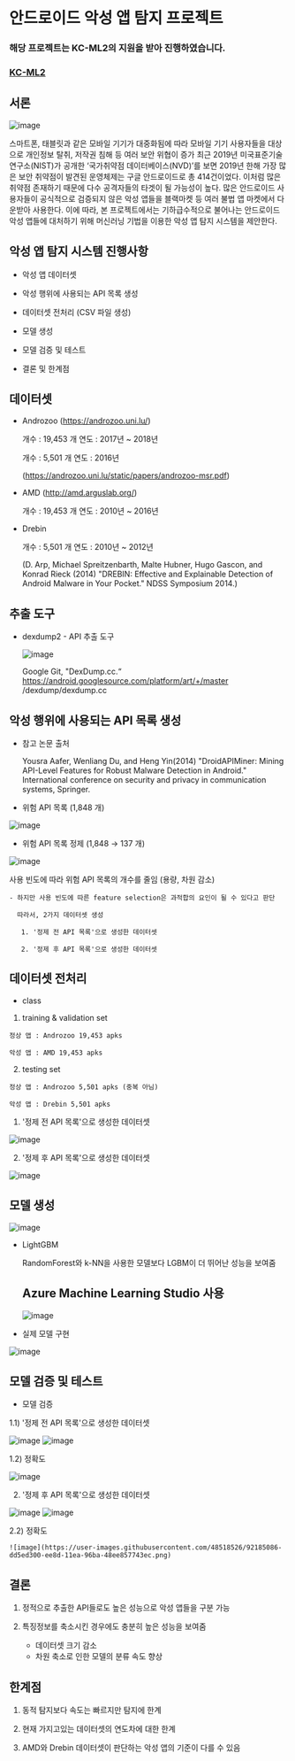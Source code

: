 # 안드로이드 악성 앱 탐지 프로젝트

### 해당 프로젝트는 KC-ML2의 지원을 받아 진행하였습니다.
### [KC-ML2](https://www.kc-ml2.com/)

## 서론

 ![image](https://user-images.githubusercontent.com/48518526/92185521-25322a00-ee8f-11ea-8f52-361ac14f6e20.png)

 스마트폰, 태블릿과 같은 모바일 기기가 대중화됨에 따라 모바일 기기 사용자들을 대상으로 개인정보 탈취, 저작권 침해 등 여러 보안 위협이 증가
최근 2019년 미국표준기술연구소(NIST)가 공개한 ‘국가취약점 데이터베이스(NVD)’를 보면 2019년 한해 가장 많은 보안 취약점이 발견된 운영체제는 구글 안드로이드로 총 414건이었다. 이처럼 많은 취약점 존재하기 때문에 다수 공격자들의 타겟이 될 가능성이 높다. 많은 안드로이드 사용자들이 공식적으로 검증되지 않은 악성 앱들을 블랙마켓 등 여러 불법 앱 마켓에서 다운받아 사용한다. 이에 따라, 본 프로젝트에서는 기하급수적으로 불어나는 안드로이드 악성 앱들에 대처하기 위해 머신러닝 기법을 이용한 악성 앱 탐지 시스템을 제안한다.

## 악성 앱 탐지 시스템 진행사항

* 악성 앱 데이터셋 

* 악성 행위에 사용되는 API 목록 생성

* 데이터셋 전처리 (CSV 파일 생성)

* 모델 생성

* 모델 검증 및 테스트

* 결론 및 한계점

## 데이터셋

* Androzoo (https://androzoo.uni.lu/)
 
  개수 : 19,453 개
  연도 : 2017년 ~ 2018년
  
  개수 : 5,501 개
  연도 : 2016년
  
  (https://androzoo.uni.lu/static/papers/androzoo-msr.pdf)

* AMD (http://amd.arguslab.org/)

  개수 : 19,453 개
  연도 : 2010년 ~ 2016년
  
* Drebin 
  
  개수 : 5,501 개
  연도 : 2010년 ~ 2012년
  
  (D. Arp, Michael Spreitzenbarth, Malte Hubner, Hugo Gascon, and Konrad Rieck (2014) "DREBIN: Effective and Explainable Detection of Android Malware in Your Pocket." NDSS Symposium 2014.)
  
## 추출 도구

* dexdump2 - API 추출 도구
  
  ![image](https://user-images.githubusercontent.com/48518526/92080854-261a7b80-edfd-11ea-9405-6af64c92149c.png)

  Google Git, "DexDump.cc.“ https://android.googlesource.com/platform/art/+/master
/dexdump/dexdump.cc


## 악성 행위에 사용되는 API 목록 생성

* 참고 논문 출처

  Yousra Aafer, Wenliang Du, and Heng Yin(2014) "DroidAPIMiner: Mining API-Level Features for Robust Malware Detection in Android." International conference on security and privacy in communication systems, Springer.
  
 * 위험 API 목록 (1,848 개)
 
  ![image](https://user-images.githubusercontent.com/48518526/92081320-d5efe900-edfd-11ea-89ff-45e2dfacb6cf.png)
  
 * 위험 API 목록 정제 (1,848 → 137 개)
 
  ![image](https://user-images.githubusercontent.com/48518526/92082614-bf4a9180-edff-11ea-8707-0981d359f80f.png)
  
  사용 빈도에 따라 위험 API 목록의 개수를 줄임 (용량, 차원 감소)
  
    - 하지만 사용 빈도에 따른 feature selection은 과적합의 요인이 될 수 있다고 판단
    
      따라서, 2가지 데이터셋 생성
      
       1. '정제 전 API 목록'으로 생성한 데이터셋
       
       2. '정제 후 API 목록'으로 생성한 데이터셋
  
## 데이터셋 전처리
 * class
  
  1) training & validation set
   
    정상 앱 : Androzoo 19,453 apks
  
    악성 앱 : AMD 19,453 apks
  
  2) testing set
  
    정상 앱 : Androzoo 5,501 apks (중복 아님)
  
    악성 앱 : Drebin 5,501 apks

 1. '정제 전 API 목록'으로 생성한 데이터셋
 
   ![image](https://user-images.githubusercontent.com/48518526/92087244-3edb5f00-ee06-11ea-9ca4-dc4e8e1dc0e0.png)

 2. '정제 후 API 목록'으로 생성한 데이터셋
 
  ![image](https://user-images.githubusercontent.com/48518526/92083245-b0b0aa00-ee00-11ea-9cfa-bcc90cb69629.png)
  
## 모델 생성

  ![image](https://user-images.githubusercontent.com/48518526/92087648-b90be380-ee06-11ea-8e2a-18867786c076.png)
  
 * LightGBM
  
    RandomForest와 k-NN을 사용한 모델보다 LGBM이 더 뛰어난 성능을 보여줌
    
    ## Azure Machine Learning Studio 사용
   
   ![image](https://user-images.githubusercontent.com/48518526/92093475-5b7b9500-ee0e-11ea-8971-4aff36721d00.png)

    
 * 실제 모델 구현
 
  ![image](https://user-images.githubusercontent.com/48518526/92093297-253e1580-ee0e-11ea-9356-698e1fa74e96.png)

    
## 모델 검증 및 테스트

 * 모델 검증
  
  1.1) '정제 전 API 목록'으로 생성한 데이터셋
  
   ![image](https://user-images.githubusercontent.com/48518526/92185157-1434e900-ee8e-11ea-845e-8cba9d9a4842.png)
   ![image](https://user-images.githubusercontent.com/48518526/92185176-21ea6e80-ee8e-11ea-8b0e-47ebba4a1e8d.png)
  
  1.2) 정확도
  
   ![image](https://user-images.githubusercontent.com/48518526/92185193-2dd63080-ee8e-11ea-93a7-23499cdacd12.png)
 
  2. '정제 후 API 목록'으로 생성한 데이터셋
  
   ![image](https://user-images.githubusercontent.com/48518526/92185043-bef8d780-ee8d-11ea-81d2-dcec72889303.png)
   ![image](https://user-images.githubusercontent.com/48518526/92185068-cfa94d80-ee8d-11ea-8fb1-d3b35719f499.png)
  
  2.2) 정확도
    
    ![image](https://user-images.githubusercontent.com/48518526/92185086-dd5ed300-ee8d-11ea-96ba-48ee857743ec.png)

## 결론
  
  1. 정적으로 추출한 API들로도 높은 성능으로 악성 앱들을 구분 가능
  
  2. 특징정보를 축소시킨 경우에도 충분히 높은 성능을 보여줌
      - 데이터셋 크기 감소
      - 차원 축소로 인한 모델의 분류 속도 향상
  
## 한계점

  1. 동적 탐지보다 속도는 빠르지만 탐지에 한계
  
  2. 현재 가지고있는 데이터셋의 연도차에 대한 한계
  
  3. AMD와 Drebin 데이터셋이 판단하는 악성 앱의 기준이 다를 수 있음

